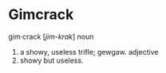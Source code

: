 Gimcrack
==========

gim·crack \[*jim-krak*\] 
noun
1.  a showy, useless trifle; gewgaw.
adjective
2. showy but useless.

